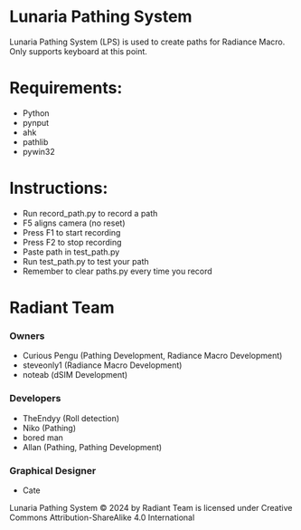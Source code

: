 # Lunaria Pathing System
Lunaria Pathing System (LPS) is used to create paths for Radiance Macro.
Only supports keyboard at this point.

# Requirements:
- Python
- pynput
- ahk
- pathlib
- pywin32

# Instructions:
- Run record_path.py to record a path
- F5 aligns camera (no reset)
- Press F1 to start recording
- Press F2 to stop recording
- Paste path in test_path.py
- Run test_path.py to test your path
- Remember to clear paths.py every time you record

# Radiant Team
### Owners
- Curious Pengu (Pathing Development, Radiance Macro Development)
- steveonly1 (Radiance Macro Development)
- noteab (dSIM Development)
### Developers
- TheEndyy (Roll detection)
- Niko (Pathing)
- bored man
- Allan (Pathing, Pathing Development)

### Graphical Designer
- Cate

Lunaria Pathing System © 2024 by Radiant Team is licensed under Creative Commons Attribution-ShareAlike 4.0 International 
